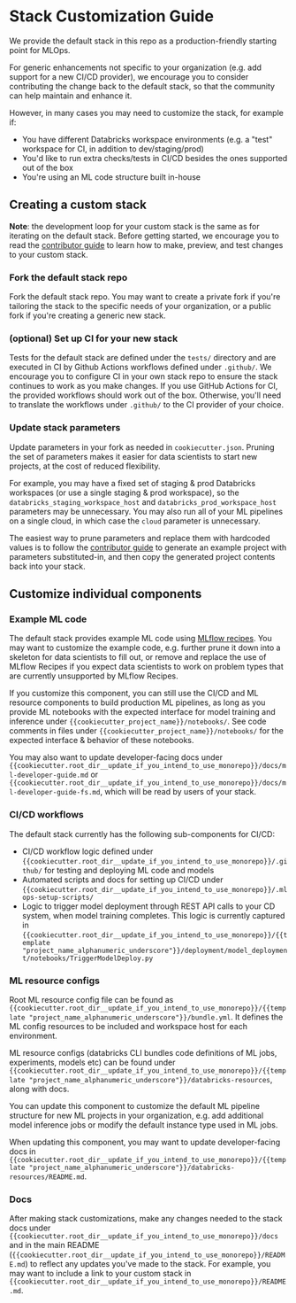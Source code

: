 # Stack Customization Guide
We provide the default stack in this repo as a production-friendly starting point for MLOps.

For generic enhancements not specific to your organization
(e.g. add support for a new CI/CD provider), we encourage you to consider contributing the
change back to the default stack, so that the community can help maintain and enhance it.

However, in many cases you may need to customize the stack, for example if:
* You have different Databricks workspace environments (e.g. a "test" workspace for CI, in addition to dev/staging/prod)
* You'd like to run extra checks/tests in CI/CD besides the ones supported out of the box
* You're using an ML code structure built in-house

## Creating a custom stack

**Note**: the development loop for your custom stack is the same as for iterating on the
default stack. Before getting started, we encourage you to read
the [contributor guide](README.md#contributing) to learn how to
make, preview, and test changes to your custom stack.

### Fork the default stack repo
Fork the default stack repo. You may want to create a private fork if you're tailoring
the stack to the specific needs of your organization, or a public fork if you're creating
a generic new stack.

### (optional) Set up CI for your new stack
Tests for the default stack are defined under the `tests/` directory and are
executed in CI by Github Actions workflows defined under `.github/`. We encourage you to configure
CI in your own stack repo to ensure the stack continues to work as you make changes.
If you use GitHub Actions for CI, the provided workflows should work out of the box.
Otherwise, you'll need to translate the workflows under `.github/` to the CI provider of your
choice.

### Update stack parameters
Update parameters in your fork as needed in `cookiecutter.json`. Pruning the set of
parameters makes it easier for data scientists to start new projects, at the cost of reduced flexibility.

For example, you may have a fixed set of staging & prod Databricks workspaces (or use a single staging & prod workspace), so the
`databricks_staging_workspace_host` and `databricks_prod_workspace_host` parameters may be unnecessary. You may
also run all of your ML pipelines on a single cloud, in which case the `cloud` parameter is unnecessary.

The easiest way to prune parameters and replace them with hardcoded values is to follow
the [contributor guide](README.md#previewing-stack-changes) to generate an example project with
parameters substituted-in, and then copy the generated project contents back into your stack.

## Customize individual components

### Example ML code
The default stack provides example ML code using [MLflow recipes](https://mlflow.org/docs/latest/recipes.html#).
You may want to customize the example code, e.g. further prune it down into a skeleton for data scientists
to fill out, or remove and replace the use of MLflow Recipes if you expect data scientists to work on problem
types that are currently unsupported by MLflow Recipes.

If you customize this component, you can still use the CI/CD and ML resource components to build production ML pipelines, as long as you provide ML
notebooks with the expected interface for model training and inference under
`{{cookiecutter_project_name}}/notebooks/`. See code comments in files under
`{{cookiecutter_project_name}}/notebooks/` for the expected interface & behavior of these notebooks.

You may also want to update developer-facing docs under `{{cookiecutter.root_dir__update_if_you_intend_to_use_monorepo}}/docs/ml-developer-guide.md`
or `{{cookiecutter.root_dir__update_if_you_intend_to_use_monorepo}}/docs/ml-developer-guide-fs.md`, which will be read by users of your stack.

### CI/CD workflows
The default stack currently has the following sub-components for CI/CD:
* CI/CD workflow logic defined under `{{cookiecutter.root_dir__update_if_you_intend_to_use_monorepo}}/.github/` for testing and deploying ML code and models
* Automated scripts and docs for setting up CI/CD under `{{cookiecutter.root_dir__update_if_you_intend_to_use_monorepo}}/.mlops-setup-scripts/`
* Logic to trigger model deployment through REST API calls to your CD system, when model training completes.
  This logic is currently captured in `{{cookiecutter.root_dir__update_if_you_intend_to_use_monorepo}}/{{template "project_name_alphanumeric_underscore"}}/deployment/model_deployment/notebooks/TriggerModelDeploy.py`

### ML resource configs
Root ML resource config file can be found as ``{{cookiecutter.root_dir__update_if_you_intend_to_use_monorepo}}/{{template "project_name_alphanumeric_underscore"}}/bundle.yml``. 
It defines the ML config resources to be included and workspace host for each environment.

ML resource configs (databricks CLI bundles code definitions of ML jobs, experiments, models etc) can be found under 
``{{cookiecutter.root_dir__update_if_you_intend_to_use_monorepo}}/{{template "project_name_alphanumeric_underscore"}}/databricks-resources``, along with docs.

You can update this component to customize the default ML pipeline structure for new ML projects in your organization,
e.g. add additional model inference jobs or modify the default instance type used in ML jobs.

When updating this component, you may want to update developer-facing docs in
`{{cookiecutter.root_dir__update_if_you_intend_to_use_monorepo}}/{{template "project_name_alphanumeric_underscore"}}/databricks-resources/README.md`.

### Docs
After making stack customizations, make any changes needed to
the stack docs under `{{cookiecutter.root_dir__update_if_you_intend_to_use_monorepo}}/docs` and in the main README
(`{{cookiecutter.root_dir__update_if_you_intend_to_use_monorepo}}/README.md`) to reflect any updates you've made to the stack.
For example, you may want to include a link to your custom stack in `{{cookiecutter.root_dir__update_if_you_intend_to_use_monorepo}}/README.md`.
